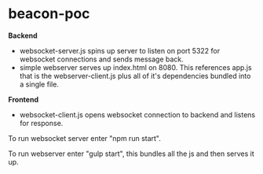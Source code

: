 # beacon-poc

**Backend**

- websocket-server.js spins up server to listen on port 5322 for websocket connections and sends message back.
- simple webserver serves up index.html on 8080. This references app.js that is the webserver-client.js plus all of it's 
dependencies bundled into a single file.

**Frontend**

- websocket-client.js opens websocket connection to backend and listens for response.

To run websocket server enter "npm run start".

To run webserver enter "gulp start", this bundles all the js and then serves it up.